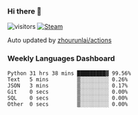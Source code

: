 ### Hi there 👋

![visitors](https://visitor-badge.glitch.me/badge?page_id=zhourunlai)
[![Steam](https://img.shields.io/badge/dynamic/json?label=Steam&query=%24.data.totalSubs&url=https%3A%2F%2Fapi.spencerwoo.com%2Fsubstats%2F%3Fsource%3DsteamGames%26queryKey%3D76561198285156854&suffix=%20Games&logo=steam&labelColor=134375&color=0b1a37&longCache=true)](http://steamcommunity.com/profiles/76561198285156854)

Auto updated by <a href="https://github.com/zhourunlai/zhourunlai/actions" target="_blank">zhourunlai/actions</a>

### Weekly Languages Dashboard

<!--PART:wakatime-->
```text
Python 31 hrs 38 mins █████████▓ 99.56%
Text   5 mins         ▒░░░░░░░░░ 0.26%
JSON   3 mins         ▒░░░░░░░░░ 0.17%
Git    0 secs         ▒░░░░░░░░░ 0.00%
SQL    0 secs         ▒░░░░░░░░░ 0.00%
Other  0 secs         ▒░░░░░░░░░ 0.00%
```
<!--PART:wakatime-->
